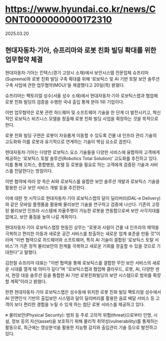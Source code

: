 # https://www.hyundai.co.kr/news/CONT0000000000172310

2025.03.20

## 현대자동차·기아, 슈프리마와 로봇 친화 빌딩 확대를 위한 업무협약 체결

현대자동차·기아는 킨텍스(경기 고양시 소재)에서 보안시스템 전문업체 슈프리마(Suprema)와 로봇 친화 빌딩 구축 확대를 위해 ‘로보틱스 및 AI 기반 토탈 보안 솔루션 구축 사업에 관한 업무협약(MOU)’을 체결했다고 20일(목) 밝혔다.

슈프리마는 팩토리얼 성수(서울 성수 소재)에서 현대자동차·기아 로보틱스랩과 협업해 로봇 친화 빌딩의 검증을 수행한 국내 출입 통제 분야 1위 기업이다.

이번 업무협약은 로봇 관련 하드웨어 및 소프트웨어 기술을 한 단계 더 발전시키고, 혁신적인 로보틱스 비즈니스 모델을 창출해 로봇 친화 빌딩 사업을 확장하는 것을 목적으로 한다.

로봇 친화 빌딩 구현은 로봇이 자유롭게 이동할 수 있도록 건물 내 인프라 관리 기술의 고도화와 이를 로봇과 유기적으로 연계하는 기술이 핵심 요소로 꼽힌다.

현대자동차·기아는 다양한 로보틱스 요소 기술들을 다양한 서비스에 융합하여 고객에게 제공하는 ‘로보틱스 토탈 솔루션(Robotics Total Solution)’ 고도화를 추진하고 있다. 이를 통해 오피스, 종합병원, 호텔 등 로봇을 필요로 하는 고객에게 검증된 기술과 서비스를 전달한다는 방침이다.

이번 협약에 따라 양 측은 AI와 로보틱스를 융합한 보안 솔루션 개발과 로보틱스 기술을 활용한 신규 보안 서비스 개발 등을 추진한다.

이에 대한 첫 시작으로 현대자동차·기아 로보틱스랩의 달이 딜리버리(DAL-e Delivery)와 같은 모바일 플랫폼을 활용해 물리보안 기술을 연구하고 검증에 나선다. 기존의 고정된 물리보안 인프라 시스템에 자율주행이 가능한 로봇을 연동함으로써 보안 사각지대를 없애고, 보안 품질을 높여 나갈 계획이다.

현대자동차·기아 로보틱스랩장 현동진 상무는 “로봇과 사람이 건물 내 인프라의 제약을 극복하고 편리한 이동과 새로운 공간 서비스를 창출하는 새로운 업계 표준을 만들 것”이라며 “이번 협력으로 하드웨어와 소프트웨어, 특히 AI 기술이 결합된 ‘로보틱스 토탈 서비스’가 기존 정적 물리보안의 한계를 극복하고 새로운 기회를 창출할 수 있을 것으로 기대한다”고 말했다.

김한철 슈프리마 대표는 "이번 협력을 통해 로보틱스를 결합한 무인 보안 서비스의 새로운 시대를 열게 돼 의미가 깊다”며 “로보틱스랩과 협업해 클라우드, 로봇, AI, 다양한 센서, 현장 대응 솔루션 등을 통합한 AI 기반 로봇친화빌딩의 보안 시스템으로 범위를 확장할 계획”이라고 밝혔다.

한편 현대자동차·기아 로보틱스랩은 성수동에 위치한 로봇 친화 빌딩 팩토리얼 성수에서 AI 안면인식 기반의 출입보안 시스템과 달이 딜리버리를 활용한 음료 배달 서비스 등 고객이 보다 편리한 경험을 누릴 수 있게 하는 첨단 로봇 서비스를 제공하고 있다.

※ 물리보안(Physical Security): 범죄 등 주로 고의적 위협(threat)으로부터 인명, 시설, 정보 등의 자산(asset)을 보호하기 위해 물리적 취약성(vulnerability)를 통제하는 활동으로, 최근에는 영상분석을 활용한 지능형 감지와 출입관리 기술 등으로 발전하고 있다.
